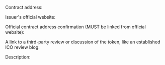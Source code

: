 <!--
This is a token listing request template. Please follow it if you are requesting a token listing.
Token listing guide:https://github.com/voBits/tokenbase/blob/master/README.md
-->

Contract address:

Issuer's official website:

Official contract address confirmation (MUST be linked from official website):

A link to a third-party review or discussion of the token, like an established ICO review blog: 


Description:


<!-- If you are not requesting to list a token, feel free to delete this template -->
